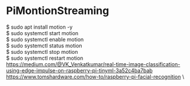 # PiMontionStreaming
$ sudo apt install motion -y \
$ sudo systemctl start motion \
$ sudo systemctl enable motion \
$ sudo systemctl status motion \
$ sudo systemctl stop motion \
$ sudo systemctl restart motion \
https://medium.com/@VK_Venkatkumar/real-time-image-classification-using-edge-impulse-on-raspberry-pi-tinyml-3a52c4ba7bab \
https://www.tomshardware.com/how-to/raspberry-pi-facial-recognition \
